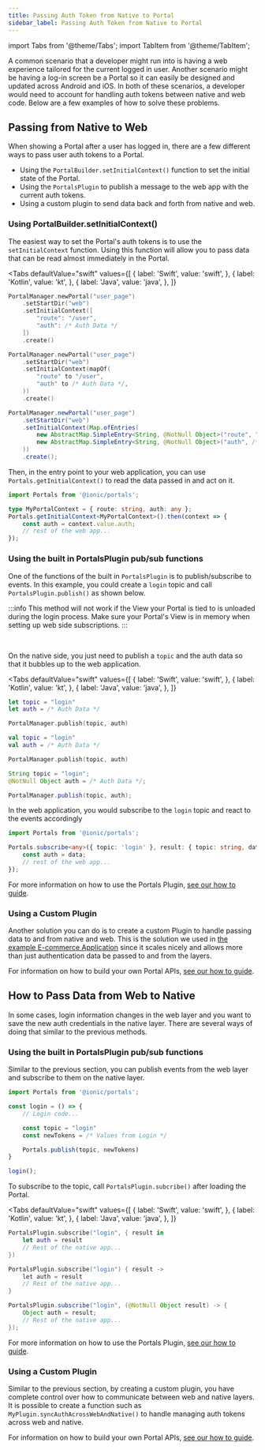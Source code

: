 ```yaml
---
title: Passing Auth Token from Native to Portal
sidebar_label: Passing Auth Token from Native to Portal
---
```


import Tabs from '@theme/Tabs';
import TabItem from '@theme/TabItem';

A common scenario that a developer might run into is having a web experience tailored for the current logged in user.  Another scenario might be having a log-in screen be a Portal so it can easily be designed and updated across Android and iOS. In both of these scenarios, a developer would need to account for handling auth tokens between native and web code. Below are a few examples of how to solve these problems.

## Passing from Native to Web

When showing a Portal after a user has logged in, there are a few different ways to pass user auth tokens to a Portal.
- Using the `PortalBuilder.setInitialContext()` function to set the initial state of the Portal.
- Using the `PortalsPlugin` to publish a message to the web app with the current auth tokens.
- Using a custom plugin to send data back and forth from native and web.

### Using PortalBuilder.setInitialContext()

The easiest way to set the Portal's auth tokens is to use the `setInitialContext` function. Using this function will allow you to pass data that can be read almost immediately in the Portal.

<Tabs 
    defaultValue="swift" 
    values={[
        { label: 'Swift', value: 'swift', },
        { label: 'Kotlin', value: 'kt', },
        { label: 'Java', value: 'java', },
    ]}
>

<TabItem value="swift">

```swift {5}
PortalManager.newPortal("user_page")
    .setStartDir("web")
    .setInitialContext([
        "route": "/user",
        "auth": /* Auth Data */
    ])
    .create()
```

</TabItem>

<TabItem value="kt">

```kotlin {5}
PortalManager.newPortal("user_page")
    .setStartDir("web")
    .setInitialContext(mapOf(
        "route" to "/user",
        "auth" to /* Auth Data */,
    ))
    .create()
```

</TabItem>

<TabItem value="java">

```java {5}
PortalManager.newPortal("user_page")
    .setStartDir("web")
    .setInitialContext(Map.ofEntries(
        new AbstractMap.SimpleEntry<String, @NotNull Object>("route", "/user"),
        new AbstractMap.SimpleEntry<String, @NotNull Object>("auth", /* Auth Data */)
    ))
    .create();
```

</TabItem>

</Tabs>

Then, in the entry point to your web application, you can use `Portals.getInitialContext()` to read the data passed in and act on it.

```typescript title=main.ts
import Portals from '@ionic/portals';

type MyPortalContext = { route: string, auth: any };
Portals.getInitialContext<MyPortalContext>().then(context => {
    const auth = context.value.auth;
    // rest of the web app...
});
```

### Using the built in PortalsPlugin pub/sub functions
One of the functions of the built in `PortalsPlugin` is to publish/subscribe to events. In this example, you could create a `login` topic and call `PortalsPlugin.publish()` as shown below.

:::info
This method will not work if the View your Portal is tied to is unloaded during the login process. Make sure your Portal's View is in memory when setting up web side subscriptions.
:::

<br/>

On the native side, you just need to publish a `topic` and the auth data so that it bubbles up to the web application.

<Tabs 
    defaultValue="swift" 
    values={[
        { label: 'Swift', value: 'swift', },
        { label: 'Kotlin', value: 'kt', },
        { label: 'Java', value: 'java', },
    ]}
>

<TabItem value="swift">

```swift
let topic = "login"
let auth = /* Auth Data */

PortalManager.publish(topic, auth)
```

</TabItem>

<TabItem value="kt">

```kotlin
val topic = "login"
val auth = /* Auth Data */

PortalManager.publish(topic, auth)
```

</TabItem>

<TabItem value="java">

```java
String topic = "login";
@NotNull Object auth = /* Auth Data */;

PortalManager.publish(topic, auth);
```

</TabItem>

</Tabs>

In the web application, you would subscribe to the `login` topic and react to the events accordingly

```typescript
import Portals from '@ionic/portals';

Portals.subscribe<any>({ topic: 'login' }, result: { topic: string, data: any } => {
    const auth = data;
    // rest of the web app...
});
```

For more information on how to use the Portals Plugin, [see our how to guide](../how-to/using-the-portals-plugin).

### Using a Custom Plugin

Another solution you can do is to create a custom Plugin to handle passing data to and from native and web. This is the solution we used in [the example E-commerce Application](../examples/ecommerce-app) since it scales nicely and allows more than just authentication data be passed to and from the layers.

For information on how to build your own Portal APIs, [see our how to guide](../how-to/define-api-in-typescript).

## How to Pass Data from Web to Native

In some cases, login information changes in the web layer and you want to save the new auth credentials in the native layer. There are several ways of doing that similar to the previous methods. 

### Using the built in PortalsPlugin pub/sub functions

Similar to the previous section, you can publish events from the web layer and subscribe to them on the native layer.

```typescript {9}
import Portals from '@ionic/portals';

const login = () => {
    // Login code...

    const topic = "login"
    const newTokens = /* Values from Login */

    Portals.publish(topic, newTokens)
}

login();
```

To subscribe to the topic, call `PortalsPlugin.subcribe()` after loading the Portal.

<Tabs 
    defaultValue="swift" 
    values={[
        { label: 'Swift', value: 'swift', },
        { label: 'Kotlin', value: 'kt', },
        { label: 'Java', value: 'java', },
    ]}
>

<TabItem value="swift">

```swift
PortalsPlugin.subscribe("login", { result in
    let auth = result
    // Rest of the native app...
})
```

</TabItem>

<TabItem value="kt">

```kotlin
PortalsPlugin.subscribe("login") { result ->
    let auth = result
    // Rest of the native app...
}
```

</TabItem>

<TabItem value="java">

```java
PortalsPlugin.subscribe("login", (@NotNull Object result) -> {
    Object auth = result;
    // Rest of the native app...
});
```

</TabItem>

</Tabs>

For more information on how to use the Portals Plugin, [see our how to guide](../how-to/using-the-portals-plugin).

### Using a Custom Plugin

Similar to the previous section, by creating a custom plugin, you have complete control over how to communicate between web and native layers. It is possible to create a function such as `MyPlugin.syncAuthAcrossWebAndNative()` to handle managing auth tokens across web and native.

For information on how to build your own Portal APIs, [see our how to guide](../how-to/define-api-in-typescript).
